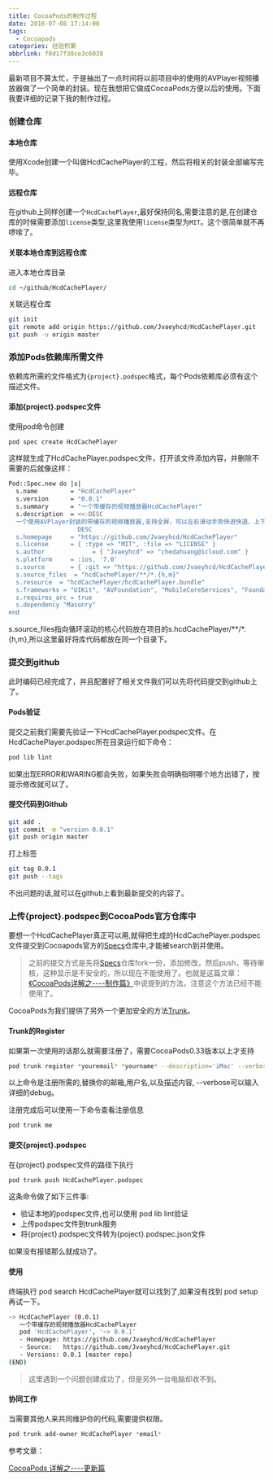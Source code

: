 ```yaml
---
title: CocoaPods的制作过程
date: 2016-07-08 17:14:00
tags:
  - Cocoapods
categories: 经验积累
abbrlink: f0d17f38ce3c6038
---
```


最新项目不算太忙，于是抽出了一点时间将以前项目中的使用的AVPlayer视频播放器做了一个简单的封装。现在我想把它做成CocoaPods方便以后的使用。下面我要详细的记录下我的制作过程。

### 创建仓库

#### 本地仓库
使用Xcode创建一个叫做HcdCachePlayer的工程，然后将相关的封装全部编写完毕。

#### 远程仓库
在github上同样创建一个`HcdCachePlayer`,最好保持同名,需要注意的是,在创建仓库的时候需要添加`license`类型,这里我使用`license`类型为`MIT`。这个很简单就不再啰嗦了。
<!-- more -->
#### 关联本地仓库到远程仓库
进入本地仓库目录
``` bash
cd ~/github/HcdCachePlayer/
```
关联远程仓库
``` bash
git init
git remote add origin https://github.com/Jvaeyhcd/HcdCachePlayer.git
git push -u origin master
```

### 添加Pods依赖库所需文件
依赖库所需的文件格式为`{project}.podspec`格式，每个Pods依赖库必须有这个描述文件。

#### 添加{project}.podspec文件

使用pod命令创建
``` bash
pod spec create HcdCachePlayer
```
这样就生成了HcdCachePlayer.podspec文件，打开该文件添加内容，并删除不需要的后就像这样：
``` bash
Pod::Spec.new do |s|
  s.name         = "HcdCachePlayer"
  s.version      = "0.0.1"
  s.summary      = "一个带缓存的视频播放器HcdCachePlayer"
  s.description  = <<-DESC
  一个使用AVPlayer封装的带缓存的视频播放器,支持全屏，可以左右滑动手势快进快退，上下滑动手势调节屏幕亮度
                   DESC
  s.homepage     = "https://github.com/Jvaeyhcd/HcdCachePlayer"
  s.license      = { :type => "MIT", :file => "LICENSE" }
  s.author             = { "Jvaeyhcd" => "chedahuang@icloud.com" }
  s.platform     = :ios, '7.0'
  s.source       = { :git => "https://github.com/Jvaeyhcd/HcdCachePlayer.git", :tag => s.version.to_s }
  s.source_files  = "hcdCachePlayer/**/*.{h,m}"
  s.resource  = "hcdCachePlayer/hcdCachePlayer.bundle"
  s.frameworks = "UIKit", "AVFoundation", "MobileCoreServices", "Foundation"
  s.requires_arc = true
  s.dependency "Masonry"
end

```
s.source_files指向循环滚动的核心代码放在项目的s.hcdCachePlayer/**/*.{h,m},所以这里最好将库代码都放在同一个目录下。

### 提交到github
此时编码已经完成了，并且配置好了相关文件我们可以先将代码提交到github上了。

#### Pods验证
提交之前我们需要先验证一下HcdCachePlayer.podspec文件。在HcdCachePlayer.podspec所在目录运行如下命令：
``` bash
pod lib lint
```
如果出现ERROR和WARING都会失败，如果失败会明确指明哪个地方出错了，按提示修改就可以了。

#### 提交代码到Github

``` bash
git add .
git commit -m "version 0.0.1"
git push origin master
```

打上标签
``` bash
git tag 0.0.1
git push --tags
```
不出问题的话,就可以在github上看到最新提交的内容了。

### 上传{project}.podspec到CocoaPods官方仓库中
要想一个HcdCachePlayer真正可以用,就得把生成的HcdCachePlayer.podspec文件提交到Cocoapods官方的[Specs](https://github.com/CocoaPods/Specs)仓库中,才能被search到并使用。

> 之前的提交方式是先将[Specs](https://github.com/CocoaPods/Specs)仓库fork一份，添加修改，然后push，等待审核，这种显示是不安全的，所以现在不能使用了。也就是这篇文章：[《CocoaPods详解之----制作篇》](http://blog.csdn.net/wzzvictory/article/details/20067595)中说提到的方法，注意这个方法已经不能使用了。

CocoaPods为我们提供了另外一个更加安全的方法[Trunk](http://blog.cocoapods.org/CocoaPods-Trunk/#transition)。

#### Trunk的Register
如果第一次使用的话那么就需要注册了，需要CocoaPods0.33版本以上才支持
``` bash
pod trunk register *youremail* *yourname* --description='iMac' --verbose
```
以上命令是注册所需的,替换你的邮箱,用户名,以及描述内容, --verbose可以输入详细的debug。

注册完成后可以使用一下命令查看注册信息
``` bash
pod trunk me
```
#### 提交{project}.podspec
在{project}.podspec文件的路径下执行
``` bash
pod trunk push HcdCachePlayer.podspec
```
这条命令做了如下三件事:
* 验证本地的podspec文件,也可以使用 pod lib lint验证
* 上传podspec文件到trunk服务
* 将{project}.podspec文件转为{poject}.podspec.json文件

如果没有报错那么就成功了。

#### 使用
终端执行 pod search HcdCachePlayer就可以找到了,如果没有找到 pod setup再试一下。
``` bash
-> HcdCachePlayer (0.0.1)
   一个带缓存的视频播放器HcdCachePlayer
   pod 'HcdCachePlayer', '~> 0.0.1'
   - Homepage: https://github.com/Jvaeyhcd/HcdCachePlayer
   - Source:   https://github.com/Jvaeyhcd/HcdCachePlayer.git
   - Versions: 0.0.1 [master repo]
(END)
```
> 这里遇到一个问题创建成功了，但是另外一台电脑却收不到。

#### 协同工作
当需要其他人来共同维护你的代码,需要提供权限。
``` bash
pod trunk add-owner HcdCachePlayer *email*
```

参考文章：

[CocoaPods 详解之----更新篇](http://foggry.com/blog/2016/03/23/cocoapods-xiang-jie-zhi-geng-xin-pian/)
